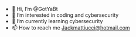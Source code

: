 - 👋 Hi, I’m @GotYaBt
- 👀 I’m interested in coding and cybersecurity 
- 🌱 I’m currently learning cybersecurity
- 📫 How to reach me Jackmattiucci@hotmail.com
